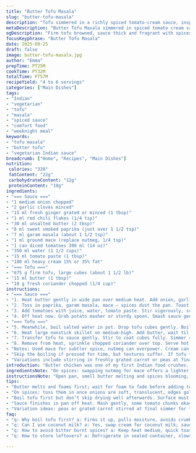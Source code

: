 ```yaml
---
title: "Butter Tofu Masala"
slug: "butter-tofu-masala"
description: "Tofu simmered in a richly spiced tomato-cream sauce, inspired by butter chicken. Uses fresh aromatics and bold spices with a creamy finish. Simple tofu prep technique to firm up texture. Vegetarian, gluten-free, nut-free. Adaptable with coconut milk or cashew cream substitute. Cooking relies on sensory cues more than strict timers. Ideal for weeknight dinners. Serve with basmati or naan, optionally steamed greens. Tofu browned, sauce pureed and velvety, spices blooming in butter, garnished with fresh cilantro."
metaDescription: "Butter Tofu Masala simmered in spiced tomato cream sauce, browned tofu cubes, bold Indian vegetarian flavors with fresh coriander finishing touch."
ogDescription: "Firm tofu browned, sauce thick and fragrant with spices, creamy tomato base, coriander brightens. Indian-inspired vegetarian dish, no fuss, just layers of flavor."
focusKeyphrase: "Butter Tofu Masala"
date: 2025-09-25
draft: false
image: butter-tofu-masala.jpg
author: "Emma"
prepTime: PT25M
cookTime: PT32M
totalTime: PT57M
recipeYield: "4 to 6 servings"
categories: ["Main Dishes"]
tags:
- "Indian"
- "vegetarian"
- "tofu"
- "masala"
- "spiced sauce"
- "comfort food"
- "weeknight meal"
keywords:
- "tofu masala"
- "butter tofu"
- "vegetarian Indian sauce"
breadcrumb: ["Home", "Recipes", "Main Dishes"]
nutrition: 
 calories: "320"
 fatContent: "22g"
 carbohydrateContent: "12g"
 proteinContent: "18g"
ingredients:
- "=== Sauce ==="
- "1 medium onion chopped"
- "2 garlic cloves minced"
- "15 ml fresh ginger grated or minced (1 tbsp)"
- "1 ml red chili flakes (1/4 tsp)"
- "30 ml unsalted butter (2 tbsp)"
- "8 ml sweet smoked paprika (just over 1 1/2 tsp)"
- "7 ml garam masala (about 1 1/2 tsp)"
- "1 ml ground mace (replace nutmeg, 1/4 tsp)"
- "1 can diced tomatoes 398 ml (14 oz)"
- "350 ml water (1 1/2 cups)"
- "15 ml tomato paste (1 tbsp)"
- "180 ml heavy cream 15% or 35% fat"
- "=== Tofu ==="
- "675 g firm tofu, large cubes (about 1 1/2 lb)"
- "15 ml butter (1 tbsp)"
- "10 g fresh coriander chopped (1/4 cup)"
instructions:
- "=== Sauce ==="
- "1. Heat butter gently in wide pan over medium heat. Add onion, garlic, ginger, chili flakes. Stir. Softens, smells fragrant, edges starting to brown milky golden. Happens about 5 minutes but trust softness over clock."
- "2. Toss in paprika, garam masala, mace — spices dust the pan. Toast 1 minute until aroma lifts, not burnt. Quick swirl; don’t leave unattended. Burnt means bitter here."
- "3. Add tomatoes with juice, water, tomato paste. Stir vigorously, scrape brown bits from bottom. Bring to rolling boil, large bubbles cracking surface. Then reduce heat to low simmer. Lid slightly askew. Let it bubble quietly 17 minutes. Sauce thickens, darkens, tomatoes break down — poke with spoon, parts should yield easily."
- "4. Off heat now. Grab potato masher or sturdy spoon. Smash sauce gently. Some texture left okay, no need for baby food smoothness. Return pan to low heat, pour cream in slow steady stream. Swirl and stir. Sauce thickens, pearls of butter float and shimmer. Check seasoning, add salt and pepper to taste. Set aside warm."
- "=== Tofu ==="
- "5. Meanwhile, boil salted water in pot. Drop tofu cubes gently. Boil 6 minutes. This step firms tofu, pulls moisture, stops crumble later. Drain well, pat dry on paper towel until surface almost dry but tofu still moist inside."
- "6. Heat large nonstick skillet on medium-high. Add butter, wait til it foams then subsides. Place tofu cubes, sizzle sharp and distinct. Flip cubes halfway through, golden and lightly crusted all sides. Takes about 8 minutes total. Dry tofu surface required to brown; oil prevents sticking more than actual frying. Be patient, don’t overcrowd pan or cubes sweat."
- "7. Transfer tofu to sauce gently. Stir to coat cubes fully. Simmer 4 minutes just to warm tofu through and marry flavors. Sauce should cling thickly."
- "8. Remove from heat, sprinkle chopped coriander over top. Serve hot with steamed vegetables and basmati rice or warm naan bread, soak up every drop."
- "Notes: Used mace for subtler spice, nutmeg can overpower. Cream can be swapped for coconut milk or cashew cream — coconut adds sweetness, use less chili if so. Tofu boiling followed by crisping is a trick learned after mushy disappointments. Sauce texture: not baby food, but no chunky tomato bits either — mash till almost smooth. Watch butter carefully; burnt butter kills sauce sweetness. Fresh coriander for brightness, dried just disappoints."
- "Skip the boiling if pressed for time, but textures suffer. If tofu too wet, browning fails. For faster cleanup, use silicone spatula and nonstick ladle. Sauce leftover freezing works if container cooled rapidly."
- "Variations include stirring in freshly grated carrot or peas at final simmer for texture contrast. Sometimes add a squeeze of lemon at end for zing; optional but nice if sauce too heavy."
introduction: "Butter chicken was one of my first Indian food crushes. Tried tofu instead. Firm tofu can be stubborn but with right prep comes a lovely bite — not fall-apart mush. Sauce, buttery tomato cream, spices toasted carefully, simplifies all the trickier restaurant steps. You want toasted spices smelling like Christmas but not burnt. Patience pays, watch pot edges, bubbles tell you when sauce thickens. Boiling tofu first? Odd but works — firms it up, draws out excess moisture. Crisp up cubes like tiny golden nuggets. Cream splash softens the robust spices but can dull if overdone. Final bits of coriander lift the whole thing — don’t skip. I toss in peas once for green surprise, try if you like. Takes less than an hour total. This method learned over many attempts. No overcooking here — sensory cues rule."
ingredientsNote: "On spices: swapping nutmeg for mace offers a lighter, more subtle warmth. Garam masala—buy fresh or make your own if you have it; older mixes dull tastiness. Butter here is mandatory to bring richness and carry spices properly; ghee if you have, better aroma. Cream can be standard cooking cream or full 35% heavy cream — the richer, the creamier sauce, but 15% works fine too. Tomato paste thickens tomato base and adds depth; canned diced tomatoes should be good quality with no added sugar or salt for control. Tofu — firm type, pressed to remove excess water, crucial step before boiling and crisping. Boiling removes some tofu beaniness while firming texture. Fresh coriander minced finely brightens dish. Garlic and ginger fresh, not powdered. Substitutions? Coconut cream for dairy-free, yellow mustard seeds toasted into sauce for an extra zing. If pressed for time, pan-fry tofu straight but expect softer cubes. Onions: yellow or white, chop fine for more flavor release but not mush."
instructionsNote: "Open pan, smell butter melting and spices blooming, don’t rush the slow softening of onions—they want to be translucent, tinged pale gold, aroma released. Then toss in spices and hear that gentle crackle, smell the warm perfume; overcook and bitterness sneaks in. Tomatoes and tomato paste added to spiced pan forms base; stir to grab all browned bits stuck to bottom—that’s flavor. Bring up to big bubbling boil, then turn down heat to quiet simmer—small bubbles, slow movement on surface, sauce thickens with time, color deepens to rich brick red. Mash carefully; some texture is desired not a puree. Stir cream in last; it loosens and binds sauce, glossy finish you can see. Boil tofu first —helps with texture but not mandatory, patience if skipping. Remove tofu with slotted spoon, soak briefly on paper towel; this step important to brown in butter properly, dry surface crunches up better. Sizzle tofu in butter, hear that satisfying hiss, flip for even color, golden edges. Don’t overcrowd pan or cubes steam themselves. Dunk tofu into warm sauce, stir gently to not break the cubes. Simmer briefly only — you want it hot, infused, not stewing. Sprinkle fresh coriander at end; that last pop of green and fresh aroma brightens layers of flavor. Serve hot; sauce thick enough to coat rice or naan. Timing is flexible; smell, touch, and sight guide the cook more than stopwatches."
tips:
- "Butter melts and foams first; wait for foam to fade before adding tofu. Browning needs that dry surface — skip boiling and tofu just steams and stays pale. Toss cubes in batches or pan overcrowds, moisture traps, no crust forms. Pat tofu dry on paper towels, repeat if needed. Butter carries spices; strong aromas rise when toasted right. Mace instead of nutmeg — lighter, less punch, subtle warmth without overpowering tomato."
- "On spices: toss them in once onions are soft, translucent, edges gold, not burnt or dark. Crackling sound, slight smoke sign spices blooming. Careful mid-toast swirl, quick minute tops. Burnt means bitterness — worse than no flavor. Tomato paste thickens sauce base; stir well, scrape browned bits stuck on bottom, flavor foundation. Use heavy cream if you want silkier but 15% still works. Coconut milk alternative brings sweetness, dial down chili flakes."
- "Boil tofu first but don’t skip drying well afterwards. Surface must be almost dry for browning. Boiling firms texture, pulls moisture out, prevents crumble later. Soft tofu or skipping this step yields mush, no crunch on frying. Pan hot means butter foaming, not smoking. Place cubes carefully, hear sizzle, doesn’t spit oil or water. Flip when all sides golden. Technique avoids deep fry; oil soft, butter flavor. Patience critical."
- "Sauce finishes in pan off heat. Mash gently, some tomato chunks okay, no baby food puree. Cream poured slowly, swirled in to bind sauce. Butter pearls shimmer on surface, glossy finish. Season last, salt and pepper to taste, check aroma and balance before serving. Coriander chopped just before sprinkle, fresh leaf bright aroma. Dried coriander? Skip, loses brightness."
- "Variation ideas: peas or grated carrot stirred at final simmer for texture contrast. Lemon squeeze adds zing if sauce feels heavy. Skip boiling tofu for fast prep but browning weaker. Leftover sauce freezes well if cooled fast in air-tight container. Use silicone utensils for easy cleanup; nonstick ladle good for sauce serve. Watch butter closely, burnt butter ruins sweetness, patience pays off with aroma and flavor layering."
faq:
- "q: Why boil tofu first? a: Firms it up, pulls moisture, avoids crumble when frying. Not mandatory but helps texture. Soft tofu no crisp. Boiling changes beaniness, cooks out rawness. Skip if in hurry but expect softer cubes."
- "q: Can I use coconut milk? a: Yes, swap cream for coconut milk; sauce sweeter, mellow spices. Reduce chili flakes to balance. Adds richness but flavor shifts. Cashew cream another dairy-free option, thicker, less sweet."
- "q: How to avoid bitter burnt spices? a: Keep heat medium, quick toast not long. Stir constantly. Once aroma peaks, remove or add liquids fast. Burnt spices taste acrid, ruin sauce base. Use fresh garam masala; old mix dulls flavor."
- "q: How to store leftovers? a: Refrigerate in sealed container, slows flavor loss. Reheat gently to avoid breaking tofu. Sauce freezes well; cool fully first. Defrost in fridge overnight. Stir before warming to rebind cream and butter."

---
```

